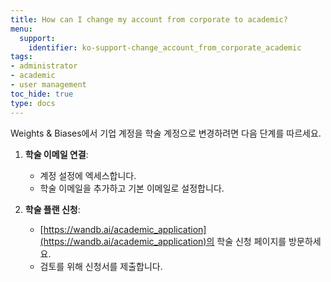 ```yaml
---
title: How can I change my account from corporate to academic?
menu:
  support:
    identifier: ko-support-change_account_from_corporate_academic
tags:
- administrator
- academic
- user management
toc_hide: true
type: docs
---
```


Weights & Biases에서 기업 계정을 학술 계정으로 변경하려면 다음 단계를 따르세요.

1. **학술 이메일 연결**:
   - 계정 설정에 엑세스합니다.
   - 학술 이메일을 추가하고 기본 이메일로 설정합니다.

2. **학술 플랜 신청**:
   - [https://wandb.ai/academic_application](https://wandb.ai/academic_application)의 학술 신청 페이지를 방문하세요.
   - 검토를 위해 신청서를 제출합니다.

